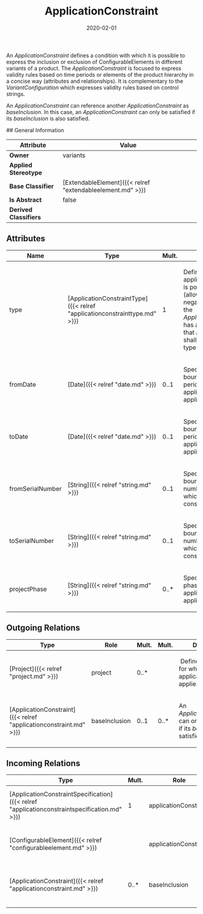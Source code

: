 ﻿---
title: ApplicationConstraint
toc: false
type: specs
date: "2020-02-01"
draft: false
specification: VEC
version: 1.2.0
documentType: "Recommendation"
elementType: Class
classes:
  - ApplicationConstraint
menu_name: vec-1.2.0
---
<p> An <i>ApplicationConstraint</i> defines a condition with which it is possible to express the inclusion or exclusion of ConfigurableElements in different variants of a product. The <i>ApplicationConstraint </i>is focused to express validity rules based on time periods or elements of the product hierarchy in a concise way (attributes and relationships). It is complementary to the <i>VariantConfiguration</i> which expresses validity rules based on control strings.      </p>      <p> An <i>ApplicationConstraint </i>can reference another <i>ApplicationConstraint</i> as <i>baseInclusion</i>. In this case, an <i>ApplicationConstraint</i> can only be satisfied if its <i>baseInclusion </i>is also satisfied.      </p>
## General Information

| Attribute               | Value |
|-------------------------|-------|
| **Owner**               | variants |
| **Applied Stereotype**  |   |
| **Base Classifier**     | [ExtendableElement]({{< relref "extendableelement.md" >}})<br/>  |
| **Is Abstract**         | false |
| **Derived Classifiers** |   |

## Attributes
|  Name  |  Type  |  Mult.  |  Description  |  Owning Classifier  |
|--------|--------|---------|---------------|--------------|
|type | [ApplicationConstraintType]({{< relref "applicationconstrainttype.md" >}}) | 1 | <p> Defines if the application constraint is positive (allowance) or negative (denial). If the <i>ApplicationConstraint </i>has a <i>baseInclusion</i> that <i>baseInclusion</i> shall define the same type.      </p> | [ApplicationConstraint]({{< relref "applicationconstraint.md" >}}) |
|fromDate | [Date]({{< relref "date.md" >}}) | 0..1 | <p> Specifies the lower bound of the time period to which the application constraint applies.      </p> | [ApplicationConstraint]({{< relref "applicationconstraint.md" >}}) |
|toDate | [Date]({{< relref "date.md" >}}) | 0..1 | <p> Specifies the upper bound of the time period to which the application constraint applies.      </p> | [ApplicationConstraint]({{< relref "applicationconstraint.md" >}}) |
|fromSerialNumber | [String]({{< relref "string.md" >}}) | 0..1 | <p> Specifies the lower bound of a serial number range to which the application constraint applies.      </p> | [ApplicationConstraint]({{< relref "applicationconstraint.md" >}}) |
|toSerialNumber | [String]({{< relref "string.md" >}}) | 0..1 | <p> Specifies the upper bound of a serial number range to which the application constraint applies.      </p> | [ApplicationConstraint]({{< relref "applicationconstraint.md" >}}) |
|projectPhase | [String]({{< relref "string.md" >}}) | 0..* | <p> Specifies the project phases to which the application constraint applies.      </p> | [ApplicationConstraint]({{< relref "applicationconstraint.md" >}}) |

## Outgoing Relations
|    Type  |   Role   |   Mult.   |   Mult.   |   Description   |
|----------|----------|-----------|-----------|-----------------|
| [Project]({{< relref "project.md" >}}) | project | 0..* |  | <p> &#160;Defines the projects for which the application constraint applies.      </p> |
| [ApplicationConstraint]({{< relref "applicationconstraint.md" >}}) | baseInclusion | 0..1 | 0..* | <p> An <i>ApplicationConstraint </i>can only be satisfied if its <i>baseInclusion </i>is satisfied as well.&#160;      </p> |
##  Incoming Relations
|    Type  |   Mult.  |   Role    |   Mult.   |   Description  |
|----------|----------|-----------|-----------|----------------|
| [ApplicationConstraintSpecification]({{< relref "applicationconstraintspecification.md" >}}) | 1 | applicationConstraint | 1..* | Specifies the UsageConstraints that apply to the PartVersion or PartUsages described by the UsageConstraintSpecification. |
| [ConfigurableElement]({{< relref "configurableelement.md" >}}) |  | applicationConstraint | 0..* | <p> References the application constraints that apply to the ConfigurableElement.      </p> |
| [ApplicationConstraint]({{< relref "applicationconstraint.md" >}}) | 0..* | baseInclusion | 0..1 | <p> An <i>ApplicationConstraint </i>can only be satisfied if its <i>baseInclusion </i>is satisfied as well.&#160;      </p> |
